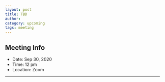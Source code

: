 ```yaml
---
layout: post
title: TBD
author:
category: upcoming
tags: meeting
---
```


## Meeting Info

* Date: Sep 30, 2020
* Time: 12 pm
* Location: Zoom

---